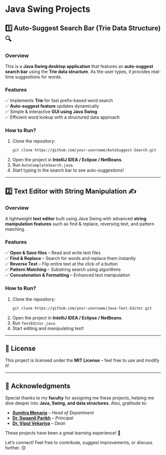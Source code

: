 # Java Swing Projects

## 1️⃣ Auto-Suggest Search Bar (Trie Data Structure) 🔍
### **Overview**
This is a **Java Swing desktop application** that features an **auto-suggest search bar** using the **Trie data structure**. As the user types, it provides real-time suggestions for words.

### **Features**
✅ Implements **Trie** for fast prefix-based word search  
✅ **Auto-suggest feature** updates dynamically  
✅ Simple & interactive **GUI using Java Swing**  
✅ Efficient word lookup with a structured data approach  

### **How to Run?**
1. Clone the repository:  
   ```sh
   git clone https://github.com/your-username/AutoSuggest-Search.git
   ```
2. Open the project in **IntelliJ IDEA / Eclipse / NetBeans**.  
3. Run `AutoCompleteSearch.java`.  
4. Start typing in the search bar to see auto-suggestions!  

---

## 2️⃣ Text Editor with String Manipulation ✍️
### **Overview**
A lightweight **text editor** built using Java Swing with advanced **string manipulation features** such as find & replace, reversing text, and pattern matching.

### **Features**
✅ **Open & Save files** – Read and write text files  
✅ **Find & Replace** – Search for words and replace them instantly  
✅ **Reverse Text** – Flip entire text at the click of a button  
✅ **Pattern Matching** – Substring search using algorithms  
✅ **Concatenation & Formatting** – Enhanced text manipulation  

### **How to Run?**
1. Clone the repository:  
   ```sh
   git clone https://github.com/your-username/Java-Text-Editor.git
   ```
2. Open the project in **IntelliJ IDEA / Eclipse / NetBeans**.  
3. Run `TextEditor.java`.  
4. Start editing and manipulating text!  

---

## 📜 License
This project is licensed under the **MIT License** – feel free to use and modify it!  

---

## 🙌 Acknowledgments
Special thanks to my **faculty** for assigning me these projects, helping me dive deeper into **Java, Swing, and data structures**. Also, gratitude to:
- **[Sumitra Menaria](https://www.linkedin.com/in/sumitra-menaria-0bab23123/)** – *Head of Department*
- **[Dr. Swapnil Parikh](https://www.linkedin.com/in/dr-swapnil-parikh-43a90715/)** – *Principal*
- **[Dr. Vipul Vekariya](https://www.linkedin.com/in/dr-vipul-vekariya-8422b513a/)** – *Dean*

These projects have been a great learning experience! 🚀  

Let’s connect! Feel free to contribute, suggest improvements, or discuss further. 😊

